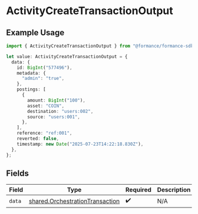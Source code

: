# ActivityCreateTransactionOutput

## Example Usage

```typescript
import { ActivityCreateTransactionOutput } from "@formance/formance-sdk/sdk/models/shared";

let value: ActivityCreateTransactionOutput = {
  data: {
    id: BigInt("577496"),
    metadata: {
      "admin": "true",
    },
    postings: [
      {
        amount: BigInt("100"),
        asset: "COIN",
        destination: "users:002",
        source: "users:001",
      },
    ],
    reference: "ref:001",
    reverted: false,
    timestamp: new Date("2025-07-23T14:22:18.830Z"),
  },
};
```

## Fields

| Field                                                                                     | Type                                                                                      | Required                                                                                  | Description                                                                               |
| ----------------------------------------------------------------------------------------- | ----------------------------------------------------------------------------------------- | ----------------------------------------------------------------------------------------- | ----------------------------------------------------------------------------------------- |
| `data`                                                                                    | [shared.OrchestrationTransaction](../../../sdk/models/shared/orchestrationtransaction.md) | :heavy_check_mark:                                                                        | N/A                                                                                       |